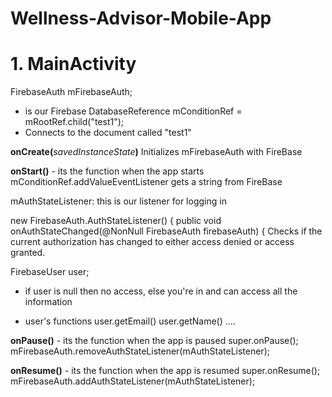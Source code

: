# Wellness-Advisor-Mobile-App

# 1. MainActivity

FirebaseAuth mFirebaseAuth;
- is our Firebase
DatabaseReference mConditionRef = mRootRef.child("test1");
- Connects to the document called "test1"

**onCreate(**_savedInstanceState_**)**
Initializes mFirebaseAuth with FireBase


**onStart()** - its the function when the app starts
mConditionRef.addValueEventListener
    gets a string from FireBase


mAuthStateListener: this is our listener for logging in

new FirebaseAuth.AuthStateListener() {
public void onAuthStateChanged(@NonNull FirebaseAuth firebaseAuth) {
    Checks if the current authorization has changed to either
    access denied or access granted.


FirebaseUser user;
- if user is null then no access, else you're in and can access all
the information

- user's functions
    user.getEmail()
    user.getName()
    ....

**onPause()** - its the function when the app is paused
super.onPause();
        mFirebaseAuth.removeAuthStateListener(mAuthStateListener);



**onResume()** - its the function when the app is resumed
        super.onResume();
        mFirebaseAuth.addAuthStateListener(mAuthStateListener);
